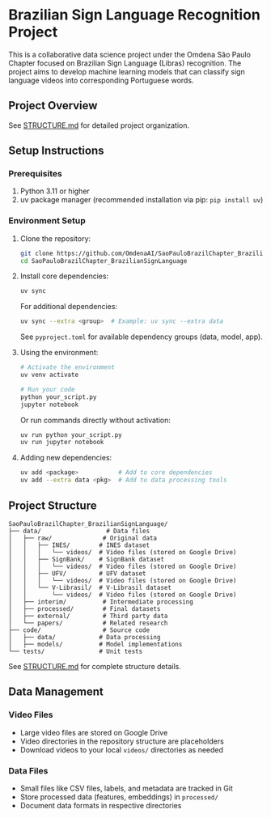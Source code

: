 # Brazilian Sign Language Recognition Project

This is a collaborative data science project under the Omdena São Paulo Chapter focused on Brazilian Sign Language (Libras) recognition. The project aims to develop machine learning models that can classify sign language videos into corresponding Portuguese words.

## Project Overview

See [STRUCTURE.md](STRUCTURE.md) for detailed project organization.

## Setup Instructions

### Prerequisites

1. Python 3.11 or higher
2. uv package manager (recommended installation via pip: `pip install uv`)

### Environment Setup

1. Clone the repository:
   ```bash
   git clone https://github.com/OmdenaAI/SaoPauloBrazilChapter_BrazilianSignLanguage.git
   cd SaoPauloBrazilChapter_BrazilianSignLanguage
   ```

2. Install core dependencies:
   ```bash
   uv sync
   ```
   For additional dependencies:
   ```bash
   uv sync --extra <group>  # Example: uv sync --extra data
   ```
   See `pyproject.toml` for available dependency groups (data, model, app).

3. Using the environment:
   ```bash
   # Activate the environment
   uv venv activate

   # Run your code
   python your_script.py
   jupyter notebook
   ```

   Or run commands directly without activation:
   ```bash
   uv run python your_script.py
   uv run jupyter notebook
   ```

4. Adding new dependencies:
   ```bash
   uv add <package>           # Add to core dependencies
   uv add --extra data <pkg>  # Add to data processing tools
   ```

## Project Structure

```
SaoPauloBrazilChapter_BrazilianSignLanguage/
├── data/                  # Data files
│   ├── raw/              # Original data
│   │   ├── INES/        # INES dataset
│   │   │   └── videos/  # Video files (stored on Google Drive)
│   │   ├── SignBank/    # SignBank dataset
│   │   │   └── videos/  # Video files (stored on Google Drive)
│   │   ├── UFV/         # UFV dataset
│   │   │   └── videos/  # Video files (stored on Google Drive)
│   │   └── V-Librasil/  # V-Librasil dataset
│   │       └── videos/  # Video files (stored on Google Drive)
│   ├── interim/          # Intermediate processing
│   ├── processed/        # Final datasets
│   ├── external/         # Third party data
│   └── papers/           # Related research
├── code/                 # Source code
│   ├── data/            # Data processing
│   ├── models/          # Model implementations
└── tests/               # Unit tests
```

See [STRUCTURE.md](STRUCTURE.md) for complete structure details.

## Data Management

### Video Files
- Large video files are stored on Google Drive
- Video directories in the repository structure are placeholders
- Download videos to your local `videos/` directories as needed

### Data Files
- Small files like CSV files, labels, and metadata are tracked in Git
- Store processed data (features, embeddings) in `processed/`
- Document data formats in respective directories